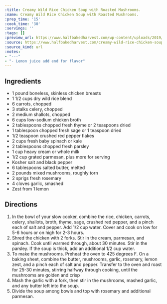 ```yaml
---
:title: Creamy Wild Rice Chicken Soup with Roasted Mushrooms.
:name: Creamy Wild Rice Chicken Soup with Roasted Mushrooms.
:prep_time: '15'
:cook_time: '30'
:servings: ''
:tags: []
:preview_url: https://www.halfbakedharvest.com/wp-content/uploads/2019/11/Creamy-Wild-Rice-Chicken-Soup-with-Roasted-Mushrooms-7-700x467.jpg
:source: https://www.halfbakedharvest.com/creamy-wild-rice-chicken-soup/
:source_kind: url
:notes:
- "---"
- "- Lemon juice add end for flavor"
---
```


## Ingredients
- 1 pound boneless, skinless chicken breasts
- 1 1/2 cups dry wild rice blend
- 6  carrots, chopped
- 3  stalks celery, chopped
- 2  medium shallots, chopped
- 6 cups low-sodium chicken broth
- 2 tablespoons chopped fresh thyme or 2 teaspoons dried
- 1 tablespoon chopped fresh sage or 1 teaspoon dried
- 1/2 teaspoon crushed red pepper flakes
- 2 cups fresh baby spinach or kale
- 2 tablespoons chopped fresh parsley
- 1 cup heavy cream or whole milk
- 1/2 cup grated parmesan, plus more for serving
- Kosher salt and black pepper
- 6 tablespoons salted butter, melted
- 2 pounds mixed mushrooms, roughly torn
- 2 sprigs fresh rosemary
- 4 cloves garlic, smashed
- Zest from 1 lemon


## Directions
1. In the bowl of your slow cooker, combine the rice, chicken, carrots, celery, shallots, broth, thyme, sage, crushed red pepper, and a pinch each of salt and pepper. Add 1/2 cup water. Cover and cook on low for 5-6  hours or on high for 2-3 hours.
2. Shred the chicken with 2 forks. Stir in the cream, parmesan, and spinach. Cook until warmed through, about 30 minutes. Stir in the parsley. If the soup is thick, add an additional 1/2 cup water.
3. To make the mushrooms. Preheat the oven to 425 degrees F. On a baking sheet, combine the butter, mushrooms, garlic, rosemary, lemon zest, and a pinch each of salt and pepper. Transfer to the oven and roast for 25-30 minutes, stirring halfway through cooking, until the mushrooms are golden and crisp
4. Mash the garlic with a fork, then stir in the mushrooms, mashed garlic, and any butter left into the soup.
5. Divide the soup among bowls and top with rosemary and additional parmesan.
